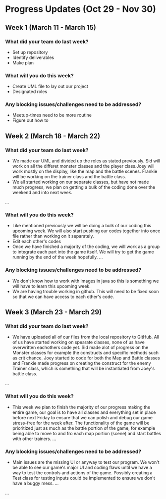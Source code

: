 # Progress Updates (Oct 29 - Nov 30)

## Week 1 (March 11 - March 15)

### What did your team do last week? 
* Set up repository
* Identify deliverables
* Make plan

### What will you do this week?
* Create UML file to lay out our project
* Designated roles 

### Any blocking issues/challenges need to be addressed?
* Meetup-times need to be more routine
* Figure out how to 


## Week 2 (March 18 - March 22)

### What did your team do last week?
* We made our UML and divided up the roles as stated previously. Sid will work on all the differet monster classes and the player class.Joey will work mostly on the display, like the map and the battle scenes. Frankie will be working on the trainer class and the battle class.
* We all started working on our separate classes, but have not made much progress, we plan on getting a bulk of the coding done over the weekend and into next week.

...

### What will you do this week?
* Like mentioned previously we will be doing a bulk of our coding this upcoming week. We will also start pushing our codes together into once file rather than working on it separately.
* Edit each other's codes 
* Once we have finished a majority of the coding, we will work as a group to integrate each part into the game itself. We will try to get the game running by the end of the week hopefully.
...

### Any blocking issues/challenges need to be addressed?
* We don't know how to work with images in java so this is something we will have to learn this upcoming week.
* We are having trouble working in github. This will need to be fixed soon so that we can have access to each other's code.



## Week 3 (March 23 - March 29)

### What did your team do last week?
* We have uploaded all of our files from the local repository to GitHub. All of us have started working on spearate classes, none of us have overwritten eachothers code yet. Sid made alot of progress on the Monster classes for example the constructs and specific methods such as crit chance. Joey started to code for both the Map and Battle classes and Frankie made progress on creating the construct for the enemy Trainer class, which is something that will be instantiated from Joey's battle class. 

...

### What will you do this week?
* This week we plan to finish the majority of our progress making the entire game, our goal is to have all classes and everything set in place before next Friday to ensure that we can polish and debug our game stress-free for the week after. The functionality of the game will be prioritized just as much as the battle portion of the game, for example being able to move to and fro each map portion (scene) and start battles with other trainers.
...

### Any blocking issues/challenges need to be addressed?
* Main issues are the missing UI or anyway to test our program. We won't be able to see our game's major UI and coding flaws until we have a way to test the controls and actions of the game. Possibly creating a Test class for testing inputs could be implemented to ensure we don't have a buggy mess.
...

...
